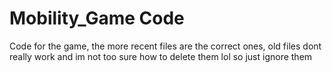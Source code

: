 # Mobility_Game Code
Code for the game, the more recent files are the correct ones, old files dont really work and im not too sure how to delete them lol so just ignore them
